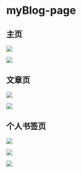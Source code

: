 # myBlog-page

## 主页

![](http://opok8iwaa.bkt.clouddn.com/image/github/myBlog/index-01.png)

![](http://opok8iwaa.bkt.clouddn.com/image/github/myBlog/index-02.png)



## 文章页

![](http://opok8iwaa.bkt.clouddn.com/image/github/myBlog/article-01.png)

![](http://opok8iwaa.bkt.clouddn.com/image/github/myBlog/article-02.png)

## 个人书签页

![](http://opok8iwaa.bkt.clouddn.com/image/github/myBlog/bookmarks-01.png)

![](http://opok8iwaa.bkt.clouddn.com/image/github/myBlog/bookmarks-02.png)



![](http://opok8iwaa.bkt.clouddn.com/image/github/myBlog/bookmarks-03.png)
